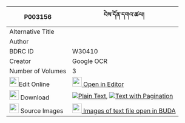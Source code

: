 |P003156|ངེས་དོན་དགའ་ཚལ། 
| --- | --- 
|Alternative Title |
|Author | 
|BDRC ID | W30410
|Creator | Google OCR
|Number of Volumes| 3
|<img width="25" src="https://img.icons8.com/color/25/000000/edit-property.png">Edit Online| [<img width="25" src="https://avatars.githubusercontent.com/u/45091458?s=200&v=4"> Open in Editor](http://editor.openpecha.org/P003156)
|<img width="25" src="https://img.icons8.com/fluent/48/000000/download-2.png"/>  Download | [![](https://img.icons8.com/color/20/000000/txt.png)Plain Text](https://github.com/Openpecha/P003156/releases/download/v1/ngedon_gatsal_plain_P003156.zip), [![](https://img.icons8.com/color/20/000000/txt.png)Text with Pagination](https://github.com/Openpecha/P003156/releases/download/v1/ngedon_gatsal_pages_P003156.zip)
|<img width="25" src="https://img.icons8.com/plasticine/100/000000/pictures-folder.png"/>  Source Images | [<img width="25" src="https://library.bdrc.io/icons/BUDA-small.svg"> Images of text file open in BUDA](https://library.bdrc.io/show/bdr:W30410)